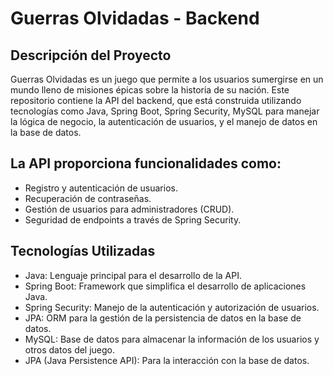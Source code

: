 # Guerras Olvidadas - Backend

## Descripción del Proyecto

Guerras Olvidadas es un juego que permite a los usuarios sumergirse en un mundo lleno de misiones épicas sobre la historia de su nación. Este repositorio contiene la API del backend, que está construida utilizando tecnologías como Java, Spring Boot, Spring Security, MySQL para manejar la lógica de negocio, la autenticación de usuarios, y el manejo de datos en la base de datos.

## La API proporciona funcionalidades como:

- Registro y autenticación de usuarios.
- Recuperación de contraseñas.
- Gestión de usuarios para administradores (CRUD).
- Seguridad de endpoints a través de Spring Security.

## Tecnologías Utilizadas

- Java: Lenguaje principal para el desarrollo de la API.
- Spring Boot: Framework que simplifica el desarrollo de aplicaciones Java.
- Spring Security: Manejo de la autenticación y autorización de usuarios.
 - JPA: ORM para la gestión de la persistencia de datos en la base de datos.
 - MySQL: Base de datos para almacenar la información de los usuarios y otros datos del juego.
- JPA (Java Persistence API): Para la interacción con la base de datos.
